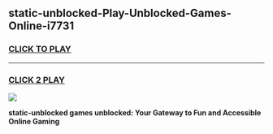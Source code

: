 
## static-unblocked-Play-Unblocked-Games-Online-i7731
<h3>
<a href="https://premium76.site?title=static-unblocked&ref=25A">CLICK TO PLAY</a></h3>
<hr>

<h3>
<a href="https://premium76.site?title=static-unblocked&ref=25A">CLICK 2 PLAY</a>
  
</h3>

<a href="https://premium76.site?title=static-unblocked&ref=25A"><img src="https://clearcache.store/games.png"></a>


**static-unblocked games unblocked: Your Gateway to Fun and Accessible Online Gaming**
